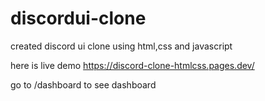 # discordui-clone

created discord ui clone using html,css and javascript

here is live demo
https://discord-clone-htmlcss.pages.dev/

go to /dashboard to see dashboard
